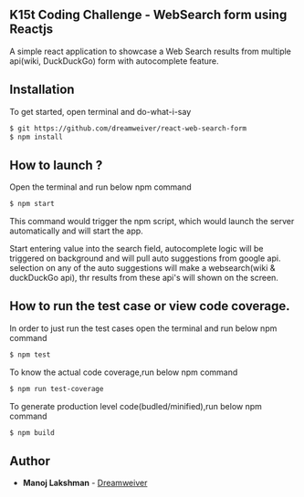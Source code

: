 ## K15t Coding Challenge - WebSearch form using Reactjs
A simple react application to showcase a Web Search results from multiple api(wiki, DuckDuckGo) form with autocomplete feature.

## Installation
To get started, open terminal and do-what-i-say
```bash
$ git https://github.com/dreamweiver/react-web-search-form
$ npm install
```

## How to launch ?

Open the terminal and run below npm command
```bash
$ npm start
```

This command would trigger the npm script, which would launch the server automatically and will start the app.

Start entering value into the search field,  autocomplete logic will be triggered on background and will pull auto suggestions from google api. selection on any of the auto suggestions will make a websearch(wiki & duckDuckGo api), thr results from these api's will shown on the screen.

## How to run the test case or view code coverage.

In order to just run the test cases open the terminal and run below npm command
```bash
$ npm test
```

To know the actual code coverage,run  below npm command
```bash
$ npm run test-coverage
```

To generate production level code(budled/minified),run  below npm command
```bash
$ npm build
```


## Author

* **Manoj Lakshman** - [Dreamweiver](https://github.com/dreamweiver)
